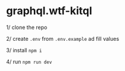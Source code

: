 # graphql.wtf-kitql

1/ clone the repo

2/ create `.env` from `.env.example` ad fill values

3/ install `npm i`

4/ run `npm run dev`
